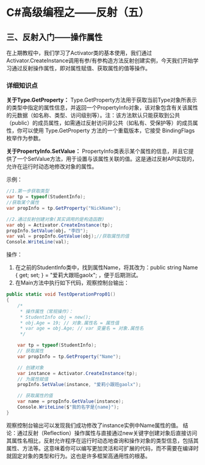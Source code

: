 # C#高级编程之——反射（五）

## 三、反射入门——操作属性

在上期教程中，我们学习了Activator类的基本使用，我们通过Activator.CreateInstance调用有参/有参构造方法反射创建实例，今天我们开始学习通过反射操作属性，即对属性赋值、获取属性的值等操作。

### 详细知识点

**关于Type.GetProperty：**
Type.GetProperty方法用于获取当前Type对象所表示的类型中指定的属性信息，并返回一个PropertyInfo对象，该对象包含有关该属性的元数据（如名称、类型、访问级别等）。注：该方法默认只能获取到公共（public）的成员属性，如需通过反射访问非公共（如私有、受保护等）的成员属性，你可以使用 Type.GetProperty 方法的一个重载版本，它接受 BindingFlags 枚举作为参数。

**关于PropertyInfo.SetValue：**
PropertyInfo类表示某个属性的信息，并且它提供了一个SetValue方法，用于设置与该属性关联的值。这是通过反射API实现的，允许在运行时动态地修改对象的属性。

示例：

```csharp
//1.第一步获取类型
var tp = typeof(StudentInfo);
//获取某个属性
var propInfo = tp.GetProperty("NickName");

//2.通过反射创建对象(其实调用的是构造函数)
var obj = Activator.CreateInstance(tp);
propInfo.SetValue(obj，"李四");
var val = propInfo.GetValue(obj);//获取属性的值
Console.WriteLine(val);

```

操作：

1. 在之前的StudentInfo类中，找到属性Name，将其改为：public string Name { get; set; } = "爱莉大跟班gaolx"; ，便于后期测试。
2. 在Main方法中执行如下代码，观察控制台输出：

```csharp
public static void TestOperationProp01()
{
    /*
     * 操作属性（常规操作）：
     * StudentInfo obj = new();
     * obj.Age = 19; // 对象.属性名 = 属性值
     * var age = obj.Age; // var 变量名 = 对象.属性名
     */

    var tp = typeof(StudentInfo);
    // 获取属性
    var propInfo = tp.GetProperty("Name");

    // 创建对象
    var instance = Activator.CreateInstance(tp);
    // 为属性赋值
    propInfo.SetValue(instance, "爱莉小跟班gaolx");

    // 获取属性的值
    var name = propInfo.GetValue(instance);
    Console.WriteLine($"我的名字是{name}");
}
```

观察控制台输出可以发现我们成功修改了instance实例中Name属性的值。
结论：通过反射（Reflection）操作属性与直接通过new关键字创建对象后直接访问其属性名相比，反射允许程序在运行时动态地查询和操作对象的类型信息，包括其属性、方法等。这意味着你可以编写更加灵活和可扩展的代码，而不需要在编译时就固定对象的类型和行为。这也是许多框架高通用性的根基。
